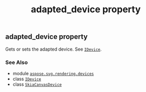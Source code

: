 ﻿---
title: adapted_device property
second_title: Aspose.SVG for Python via .NET API References
description: 
type: docs
weight: 240
url: /python-net/aspose.svg.rendering.devices/skiacanvasdevice/adapted_device/
is_root: false
---

## adapted_device property


Gets or sets the adapted device. See [`IDevice`](/svg/python-net/aspose.svg.rendering/idevice).

### See Also
* module [`aspose.svg.rendering.devices`](../../)
* class [`IDevice`](/svg/python-net/aspose.svg.rendering/idevice)
* class [`SkiaCanvasDevice`](/svg/python-net/aspose.svg.rendering.devices/skiacanvasdevice)
